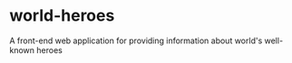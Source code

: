 # world-heroes
A front-end web application for providing information about world's well-known heroes
